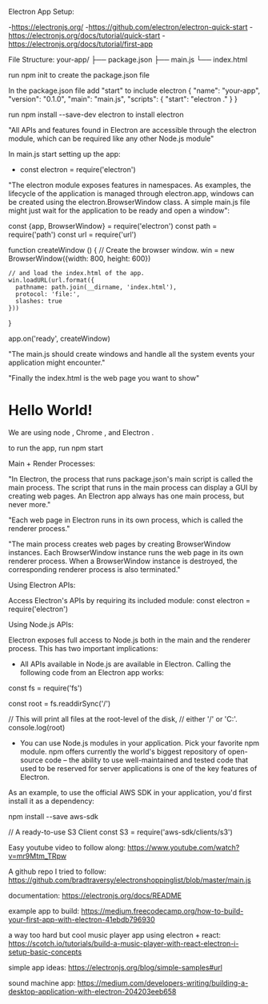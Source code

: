 Electron App Setup:

-https://electronjs.org/ -https://github.com/electron/electron-quick-start -https://electronjs.org/docs/tutorial/quick-start -https://electronjs.org/docs/tutorial/first-app

File Structure:
your-app/
├── package.json
├── main.js
└── index.html

run npm init to create the package.json file

In the package.json file add "start" to include electron
{
"name": "your-app",
"version": "0.1.0",
"main": "main.js",
"scripts": {
"start": "electron ."
}
}

run npm install --save-dev electron to install electron

"All APIs and features found in Electron are accessible through the electron module, which can be required like any other Node.js module"

In main.js start setting up the app:

* const electron = require('electron')

"The electron module exposes features in namespaces. As examples, the lifecycle of the application is managed through electron.app, windows can be created using the electron.BrowserWindow class. A simple main.js file might just wait for the application to be ready and open a window":

const {app, BrowserWindow} = require('electron')
const path = require('path')
const url = require('url')

function createWindow () {
// Create the browser window.
win = new BrowserWindow({width: 800, height: 600})

    // and load the index.html of the app.
    win.loadURL(url.format({
      pathname: path.join(__dirname, 'index.html'),
      protocol: 'file:',
      slashes: true
    }))

}

app.on('ready', createWindow)

"The main.js should create windows and handle all the system events your application might encounter."

"Finally the index.html is the web page you want to show"

<!DOCTYPE html>

  <html>
    <head>
      <meta charset="UTF-8">
      <title>Hello World!</title>
    </head>
    <body>
      <h1>Hello World!</h1>
      We are using node <script>document.write(process.versions.node)</script>,
      Chrome <script>document.write(process.versions.chrome)</script>,
      and Electron <script>document.write(process.versions.electron)</script>.
    </body>
  </html>

to run the app, run npm start

Main + Render Processes:

"In Electron, the process that runs package.json's main script is called the main process. The script that runs in the main process can display a GUI by creating web pages. An Electron app always has one main process, but never more."

"Each web page in Electron runs in its own process, which is called the renderer process."

"The main process creates web pages by creating BrowserWindow instances. Each BrowserWindow instance runs the web page in its own renderer process. When a BrowserWindow instance is destroyed, the corresponding renderer process is also terminated."

Using Electron APIs:

Access Electron's APIs by requiring its included module: const electron = require('electron')

Using Node.js APIs:

Electron exposes full access to Node.js both in the main and the renderer process. This has two important implications:

* All APIs available in Node.js are available in Electron. Calling the following code from an Electron app works:

const fs = require('fs')

const root = fs.readdirSync('/')

// This will print all files at the root-level of the disk,
// either '/' or 'C:\'.
console.log(root)

* You can use Node.js modules in your application. Pick your favorite npm module. npm offers currently the world's biggest repository of open-source code – the ability to use well-maintained and tested code that used to be reserved for server applications is one of the key features of Electron.

As an example, to use the official AWS SDK in your application, you'd first install it as a dependency:

npm install --save aws-sdk

// A ready-to-use S3 Client
const S3 = require('aws-sdk/clients/s3')

Easy youtube video to follow along: https://www.youtube.com/watch?v=mr9Mtm_TRpw

A github repo I tried to follow: https://github.com/bradtraversy/electronshoppinglist/blob/master/main.js

documentation: https://electronjs.org/docs/README

example app to build: https://medium.freecodecamp.org/how-to-build-your-first-app-with-electron-41ebdb796930

a way too hard but cool music player app using electron + react: https://scotch.io/tutorials/build-a-music-player-with-react-electron-i-setup-basic-concepts

simple app ideas: https://electronjs.org/blog/simple-samples#url

sound machine app: https://medium.com/developers-writing/building-a-desktop-application-with-electron-204203eeb658
